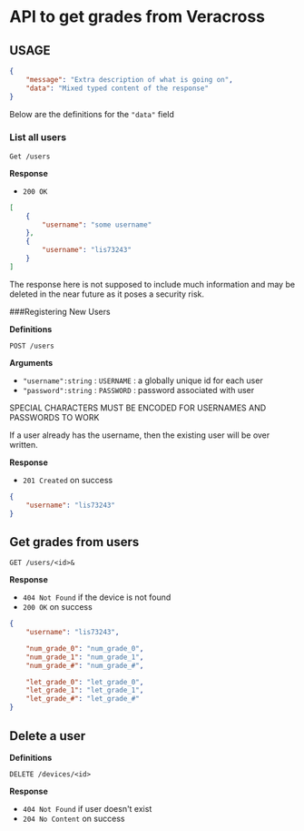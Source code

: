 # API to get grades from Veracross

## USAGE

```json
{
    "message": "Extra description of what is going on",
    "data": "Mixed typed content of the response"
}
```

Below are the definitions for the `"data"` field

### List all users

`Get /users`

**Response**

- `200 OK`

```json
[
    {
        "username": "some username"
    },
    {
        "username": "lis73243"
    }
]
```
The response here is not supposed to include much information
and may be deleted in the near future as it poses a security risk.

###Registering New Users

**Definitions**

`POST /users`

**Arguments** 

- `"username":string` : `USERNAME` : a globally unique id for each user
- `"password":string` : `PASSWORD` : password associated with user

SPECIAL CHARACTERS MUST BE ENCODED FOR USERNAMES AND PASSWORDS TO WORK

If a user already has the username, then the existing user will be over written.

**Response**

- `201 Created` on success

```json
{
    "username": "lis73243"
}
```

## Get grades from users

`GET /users/<id>&`

**Response**

- `404 Not Found` if the device is not found
- `200 OK` on success

```json
{
    "username": "lis73243",

    "num_grade_0": "num_grade_0",
    "num_grade_1": "num_grade_1",
    "num_grade_#": "num_grade_#",

    "let_grade_0": "let_grade_0",
    "let_grade_1": "let_grade_1",
    "let_grade_#": "let_grade_#"
}
```

## Delete a user

**Definitions**

`DELETE /devices/<id>`

**Response**

- `404 Not Found` if user doesn't exist
- `204 No Content` on success